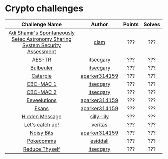# Crypto challenges

|                   Challenge Name                     | Author | Points | Solves |
|:----------------------------------------------------:|:------:|:------:|:------:
| [Adi Shamir's Spontaneously Setec Astronomy Sharing System Security Assessment](./adi-shamirs-spontaneously-setec-astronomy-sharing-system-security-assessment) | [clam](https://github.com/obafgkmdh) | ??? | ??? |
| [AES-TR](./aes-tr) | [itsecgary](https://github.com/itsecgary) | ??? | ??? |
| [Bulbeuler](./bulbeuler) | [itsecgary](https://github.com/itsecgary) | ??? | ??? |
| [Caterpie](./caterpie) | [aparker314159](https://github.com/aparker314159) | ??? | ??? |
| [CBC-MAC 1](./cbc-mac1) | [itsecgary](https://github.com/itsecgary) | ??? | ??? |
| [CBC-MAC 2](./cbc-mac2) | [itsecgary](https://github.com/itsecgary) | ??? | ??? |
| [Eeveelutions](./eeveelutions) | [aparker314159](https://github.com/aparker314159) | ??? | ??? |
| [Ekans](./ekans) | [aparker314159](https://github.com/aparker314159) | ??? | ??? |
| [Hidden Message](./hidden-message) | [silly-lily](https://github.com/silly-lily) | ??? | ??? |
| [Let's catch up!](./lets-catch-up) | [veritas](https://github.com/voidstar0) | ??? | ??? |
| [Noisy Bits](./noisy_bits) | [aparker314159](https://github.com/aparker314159) | ??? | ??? |
| [Pokecomms](./pokecomms) | [esiddali](https://github.com/esiddali) | ??? | ??? |
| [Reduce Thyself](./reduce_thyself) | [itsecgary](https://github.com/itsecgary) | ??? | ??? |


